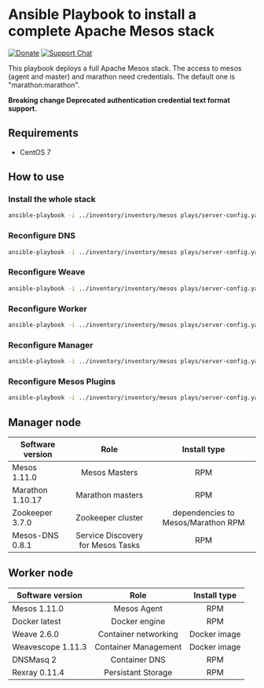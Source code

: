 # Ansible Playbook to install a complete Apache Mesos stack


[![Donate](https://img.shields.io/liberapay/receives/AVENTER.svg?logo=liberapay)](https://liberapay.com/mesos)
[![Support Chat](https://img.shields.io/static/v1?label=Chat&message=Support&color=brightgreen)](https://riot.im/app/#/room/#support:matrix.aventer.biz)

This playbook deploys a full Apache Mesos stack. The access to mesos (agent and master) and marathon need credentials. The default one is "marathon:marathon".

**Breaking change Deprecated authentication credential text format support.**

## Requirements

- CentOS 7

## How to use

### Install the whole stack

```bash
ansible-playbook -i ../inventory/inventory/mesos plays/server-config.yaml
```

### Reconfigure DNS

```bash
ansible-playbook -i ../inventory/inventory/mesos plays/server-config.yaml --tags dns
```

### Reconfigure Weave

```bash
ansible-playbook -i ../inventory/inventory/mesos plays/server-config.yaml --tags weave
```

### Reconfigure Worker

```bash
ansible-playbook -i ../inventory/inventory/mesos plays/server-config.yaml --tags worker
```

### Reconfigure Manager

```bash
ansible-playbook -i ../inventory/inventory/mesos plays/server-config.yaml --tags manager
```

### Reconfigure Mesos Plugins

```bash
ansible-playbook -i ../inventory/inventory/mesos plays/server-config.yaml --tags plugin
```


## Manager node


| Software version   | Role                              | Install type                       |
| ------------------ | :-------------------------------: | :--------------------------------: |
| Mesos 1.11.0       | Mesos Masters                     | RPM                                |
| Marathon 1.10.17   | Marathon masters                  | RPM                                |
| Zookeeper 3.7.0    | Zookeeper cluster                 | dependencies to Mesos/Marathon RPM |
| Mesos-DNS 0.8.1    | Service Discovery for Mesos Tasks | RPM                                |

## Worker node

| Software version   | Role                              | Install type |
| ------------------ | :-------------------------------: | :----------: |
| Mesos 1.11.0       | Mesos Agent                       | RPM          |
| Docker latest      | Docker engine                     | RPM          |
| Weave 2.6.0        | Container networking              | Docker image |
| Weavescope 1.11.3  | Container Management              | Docker image |
| DNSMasq 2          | Container DNS                     | RPM          |
| Rexray 0.11.4      | Persistant Storage                | RPM          |
